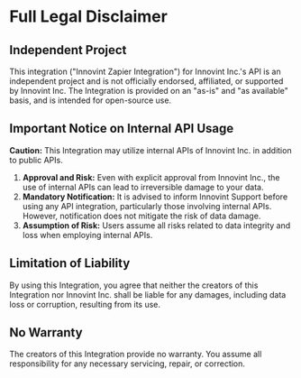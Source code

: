 # Full Legal Disclaimer

## Independent Project

This integration ("Innovint Zapier Integration") for Innovint Inc.'s API is an independent project
and is not officially endorsed, affiliated, or supported by Innovint Inc. The Integration is
provided on an "as-is" and "as available" basis, and is intended for open-source use.

## Important Notice on Internal API Usage

**Caution:** This Integration may utilize internal APIs of Innovint Inc. in addition to public APIs.

1. **Approval and Risk:** Even with explicit approval from Innovint Inc., the use of internal APIs
   can lead to irreversible damage to your data.
2. **Mandatory Notification:** It is advised to inform Innovint Support before using any API
   integration, particularly those involving internal APIs. However, notification does not mitigate
   the risk of data damage.
3. **Assumption of Risk:** Users assume all risks related to data integrity and loss when employing
   internal APIs.

## Limitation of Liability

By using this Integration, you agree that neither the creators of this Integration nor Innovint Inc.
shall be liable for any damages, including data loss or corruption, resulting from its use.

## No Warranty

The creators of this Integration provide no warranty. You assume all responsibility for any
necessary servicing, repair, or correction.
